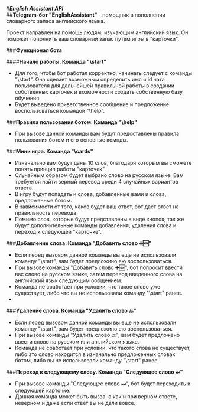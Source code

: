 #***English Assistant API***\
##**Telegram-бот "EnglishAssistant"** - помощник в пополнении словарного запаса английского языка.

Проект направлен на помощь людям, изучающим английский язык. Он поможет пополнить ваш словарный запас путем игры в "карточки".

###**Функционал бота**

####**Начало работы. Команда "\start"**
* Для того, чтобы бот работал корректно, начинать следует с команды "\start". Она сделает возможным определить имя и id чата пользователя для дальнейшей правильной работы в создании собственных карточек и возможности создать собственную базу обучения.
* Будет выведено приветственное сообщение и предложение воспользоваться командой "\help".

###**Правила пользования ботом. Команда "\help"**
* При вызове данной команды вам будут предоставлены правила пользования ботом и его основные комнды.

###**Мини игра. Команда "\cards"**
* Изначально вам будут даны 10 слов, благодаря которым вы сможете понять принцип работы "карточек".
* Случайным образом будет выбрано слово на русском языке. Вам требуется найти верный перевод среди 4 случайных вариантов ответа.
* В игру будут попадать и слова, добавленные вами и слова, предложенные ботом.
* В зависимости от того, каков будет ваш ответ, бот даст ответ на правильность перевода.
* Помимо слов, которые будут представлены в виде кнопок, так же будут дополнительные команды добавления, удаления слова и переход к следующей "карточке".

###**Добавление слова. Команда "Добавить слово ➕🆕"**
* Если перед вызовом данной команды вы еще не использовали команду "\start", вам будет предложино ею воспользоваться. 
* При вызове команды "Добавить слово ➕🆕", бот попросит ввести вас слово на русском языке, затем перевод введенного слова на английский язык следующим ообщением.
* Команда не сработает при условии, что такое слово уже существует, либо что вы не использовали команду "\start" ранее.
* 
###**Удаление слова. Команда  "Удалить слово 🔙"**
* Если перед вызовом данной команды вы еще не использовали команду "\start", вам будет предложино ею воспользоваться.
* При вызове команды "Удалить слово 🔙", вам будет предложено ввести слово на русском или английском языке. 
* Команда не сработает при условии, что такого слова не существует, либо это слово находится в изначально предложенных словах ботом, либо вы не использовали команду "\start" ранее.

###**Переход к следующему слову. Команда "Следующее слово ⏭"**
* При вызове команды "Следующее слово ⏭", бот будет переходить к следующей карточке.
* Данная команда может быть вызвана как и при верном ответе, неверном и даже если ответ вы не дали вовсе.